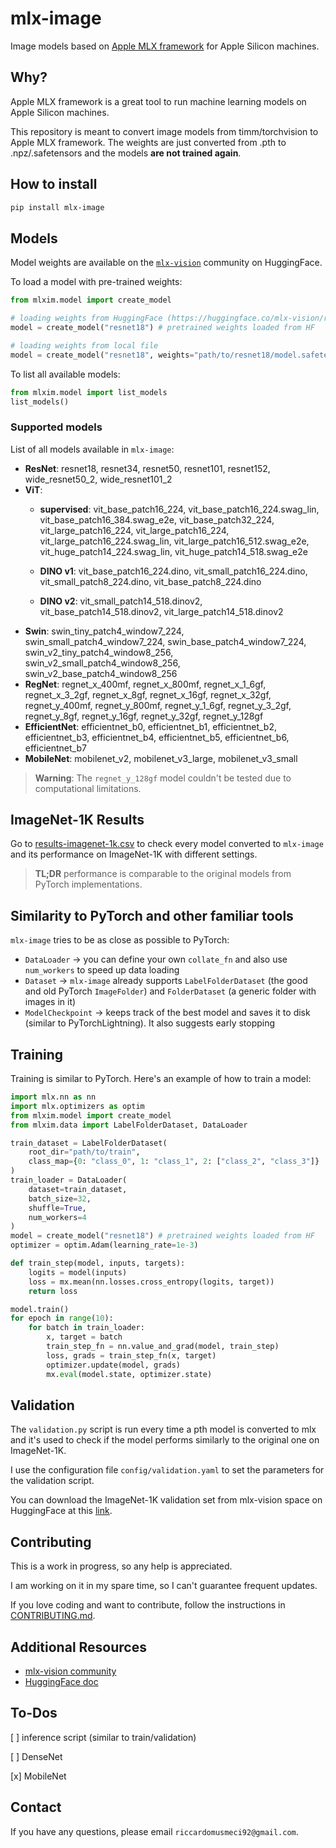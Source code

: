 # **mlx-image**
Image models based on [Apple MLX framework](https://github.com/ml-explore/mlx) for Apple Silicon machines.

## **Why?**

Apple MLX framework is a great tool to run machine learning models on Apple Silicon machines.

This repository is meant to convert image models from timm/torchvision to Apple MLX framework. The weights are just converted from .pth to .npz/.safetensors and the models **are not trained again**.

## How to install

```bash
pip install mlx-image
```

## Models

Model weights are available on the [`mlx-vision`](https://huggingface.co/mlx-vision) community on HuggingFace.

To load a model with pre-trained weights:
```python
from mlxim.model import create_model

# loading weights from HuggingFace (https://huggingface.co/mlx-vision/resnet18-mlxim)
model = create_model("resnet18") # pretrained weights loaded from HF

# loading weights from local file
model = create_model("resnet18", weights="path/to/resnet18/model.safetensors")
```

To list all available models:

```python
from mlxim.model import list_models
list_models()
```

### Supported models

List of all models available in `mlx-image`:

* **ResNet**: resnet18, resnet34, resnet50, resnet101, resnet152, wide_resnet50_2, wide_resnet101_2
* **ViT**:
    * **supervised**: vit_base_patch16_224, vit_base_patch16_224.swag_lin, vit_base_patch16_384.swag_e2e, vit_base_patch32_224, vit_large_patch16_224, vit_large_patch16_224, vit_large_patch16_224.swag_lin, vit_large_patch16_512.swag_e2e, vit_huge_patch14_224.swag_lin, vit_huge_patch14_518.swag_e2e
    * **DINO v1**: vit_base_patch16_224.dino, vit_small_patch16_224.dino, vit_small_patch8_224.dino, vit_base_patch8_224.dino

    * **DINO v2**: vit_small_patch14_518.dinov2, vit_base_patch14_518.dinov2, vit_large_patch14_518.dinov2
* **Swin**: swin_tiny_patch4_window7_224, swin_small_patch4_window7_224, swin_base_patch4_window7_224, swin_v2_tiny_patch4_window8_256, swin_v2_small_patch4_window8_256, swin_v2_base_patch4_window8_256
* **RegNet**: regnet_x_400mf, regnet_x_800mf, regnet_x_1_6gf, regnet_x_3_2gf, regnet_x_8gf, regnet_x_16gf, regnet_x_32gf, regnet_y_400mf, regnet_y_800mf, regnet_y_1_6gf, regnet_y_3_2gf, regnet_y_8gf, regnet_y_16gf, regnet_y_32gf, regnet_y_128gf
* **EfficientNet**: efficientnet_b0, efficientnet_b1, efficientnet_b2, efficientnet_b3, efficientnet_b4, efficientnet_b5, efficientnet_b6, efficientnet_b7
* **MobileNet**: mobilenet_v2, mobilenet_v3_large, mobilenet_v3_small

> **Warning**: The `regnet_y_128gf` model couldn't be tested due to computational limitations.

## ImageNet-1K Results

Go to [results-imagenet-1k.csv](https://github.com/riccardomusmeci/mlx-image/blob/main/results/results-imagenet-1k.csv) to check every model converted to `mlx-image` and its performance on ImageNet-1K with different settings.

> **TL;DR** performance is comparable to the original models from PyTorch implementations.


## Similarity to PyTorch and other familiar tools

`mlx-image` tries to be as close as possible to PyTorch:
- `DataLoader` -> you can define your own `collate_fn` and also use `num_workers` to speed up data loading
- `Dataset` -> `mlx-image` already supports `LabelFolderDataset` (the good and old PyTorch `ImageFolder`) and `FolderDataset` (a generic folder with images in it)
- `ModelCheckpoint` -> keeps track of the best model and saves it to disk (similar to PyTorchLightning). It also suggests early stopping

## Training

Training is similar to PyTorch. Here's an example of how to train a model:

```python
import mlx.nn as nn
import mlx.optimizers as optim
from mlxim.model import create_model
from mlxim.data import LabelFolderDataset, DataLoader

train_dataset = LabelFolderDataset(
    root_dir="path/to/train",
    class_map={0: "class_0", 1: "class_1", 2: ["class_2", "class_3"]}
)
train_loader = DataLoader(
    dataset=train_dataset,
    batch_size=32,
    shuffle=True,
    num_workers=4
)
model = create_model("resnet18") # pretrained weights loaded from HF
optimizer = optim.Adam(learning_rate=1e-3)

def train_step(model, inputs, targets):
    logits = model(inputs)
    loss = mx.mean(nn.losses.cross_entropy(logits, target))
    return loss

model.train()
for epoch in range(10):
    for batch in train_loader:
        x, target = batch
        train_step_fn = nn.value_and_grad(model, train_step)
        loss, grads = train_step_fn(x, target)
        optimizer.update(model, grads)
        mx.eval(model.state, optimizer.state)
```

## **Validation**

The `validation.py` script is run every time a pth model is converted to mlx and it's used to check if the model performs similarly to the original one on ImageNet-1K.

I use the configuration file `config/validation.yaml` to set the parameters for the validation script.

You can download the ImageNet-1K validation set from mlx-vision space on HuggingFace at this [link](https://huggingface.co/datasets/mlx-vision/imagenet-1k).

## **Contributing**

This is a work in progress, so any help is appreciated.

I am working on it in my spare time, so I can't guarantee frequent updates.

If you love coding and want to contribute, follow the instructions in [CONTRIBUTING.md](CONTRIBUTING.md).

## Additional Resources

* [mlx-vision community](https://huggingface.co/mlx-vision)
* [HuggingFace doc](https://huggingface.co/docs/hub/main/en/mlx-image)

## **To-Dos**

[ ] inference script (similar to train/validation)

[ ] DenseNet

[x] MobileNet

## Contact

If you have any questions, please email `riccardomusmeci92@gmail.com`.